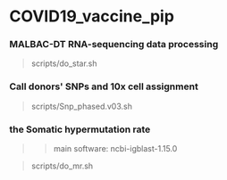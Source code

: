 # COVID19_vaccine_pip



### MALBAC-DT RNA-sequencing data processing
> scripts/do_star.sh


### Call donors' SNPs and 10x cell assignment
> scripts/Snp_phased.v03.sh


### the Somatic hypermutation rate
>> main software: ncbi-igblast-1.15.0

> scripts/do_mr.sh





